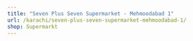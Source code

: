 ```yaml
---
title: "Seven Plus Seven Supermarket - Mehmoodabad 1"
url: /karachi/seven-plus-seven-supermarket-mehmoodabad-1/
shop: Supermarkt
---
```

